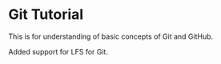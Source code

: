 Git Tutorial
=============

This is for understanding of basic concepts of Git and GitHub. 

Added support for LFS for Git.
